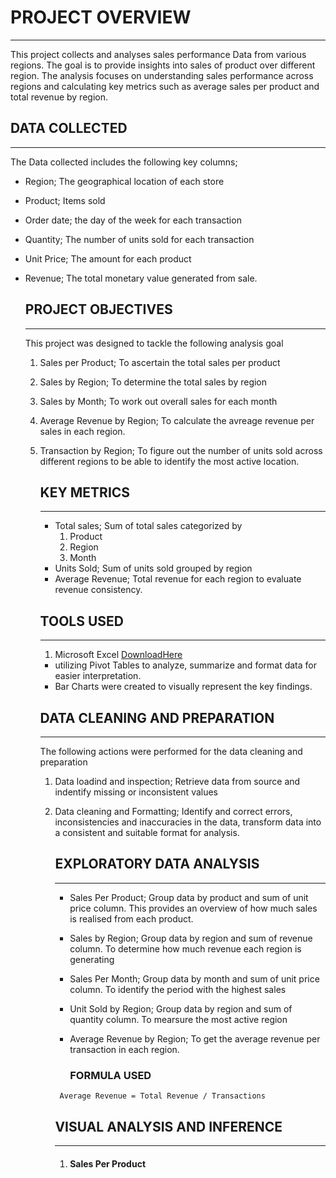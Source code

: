 # PROJECT OVERVIEW
----
This project collects and analyses sales performance Data from various regions.
The goal is to provide insights into sales of product over different region. The analysis focuses on understanding sales performance across regions and calculating key metrics such as average sales per product and total revenue by region. 


## DATA COLLECTED
---
The Data collected includes the following key columns;
- Region; The geographical location of each store
- Product; Items sold
- Order date; the day of the week for each transaction
- Quantity; The number of units sold for each transaction
- Unit Price; The amount for each product
- Revenue; The total monetary value generated from sale.
  

  ## PROJECT OBJECTIVES
  ---
  This project was designed to tackle the following analysis goal
  1. Sales per Product; To ascertain the total sales per product
  2. Sales by Region; To determine the total sales by region
  3. Sales by Month; To work out overall sales for each month
  4. Average Revenue by Region; To calculate the avreage revenue per sales in each region.
  5. Transaction by Region; To figure out the number of units sold across different regions to be able to identify the most active location.
     
 
     ## KEY METRICS
     ---
     - Total sales; Sum of total sales categorized by
       1. Product
       2. Region
       3. Month
     -  Units Sold; Sum of units sold grouped by region
     -  Average Revenue; Total revenue for each region to evaluate revenue consistency.
    

     ## TOOLS USED
     ---
     1. Microsoft Excel [DownloadHere](https://www.microsoft.com)
     - utilizing Pivot Tables to analyze, summarize and format data for easier interpretation.
     - Bar Charts were created to visually represent the key findings. 
    

     ## DATA CLEANING AND PREPARATION
     ---
     The following actions were performed for the data cleaning and preparation
       1. Data loadind and inspection; Retrieve data from source and indentify missing or inconsistent values
       2. Data cleaning and Formatting; Identify and correct errors, inconsistencies and inaccuracies in the data, transform data into a consistent and suitable format for analysis.


          ## EXPLORATORY DATA ANALYSIS
          ---
          - Sales Per Product; Group data by product and sum of unit price column. This provides an overview of how much sales is realised from each product.
          - Sales by Region; Group data by region and sum of revenue column. To determine how much revenue each region is generating
          - Sales Per Month; Group data by month and sum of unit price column. To identify the period with the highest sales
          - Unit Sold by Region; Group data by region and sum of quantity column. To mearsure the most active region
          - Average Revenue by Region; To get the average revenue per transaction in each region.
         

            ### FORMULA USED

           ``` Average Revenue = Total Revenue / Transactions```


            ## VISUAL ANALYSIS AND INFERENCE
          ---
          1. #### Sales Per Product
     
  
